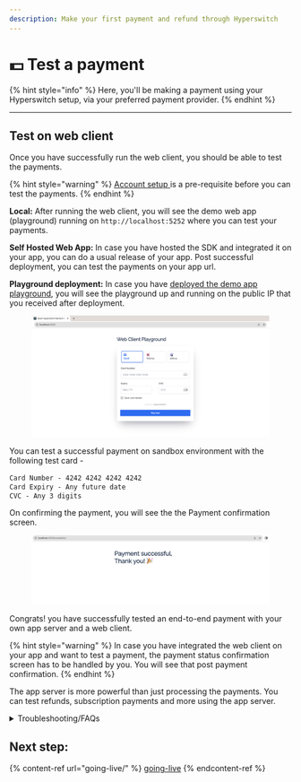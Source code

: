 ```yaml
---
description: Make your first payment and refund through Hyperswitch
---
```


# 💵 Test a payment

{% hint style="info" %}
Here, you'll be making a payment using your Hyperswitch setup, via your preferred payment provider.&#x20;
{% endhint %}

***

## Test on web client <a href="#user-content-create-a-payment" id="user-content-create-a-payment"></a>

Once you have successfully run the web client, you should be able to test the payments.&#x20;

{% hint style="warning" %}
[Account setup ](account-setup/)is a pre-requisite before you can test the payments.
{% endhint %}

**Local:** After running the web client, you will see the demo web app (playground) running on `http://localhost:5252` where you can test your payments.

**Self Hosted Web App:** In case you have hosted the SDK and integrated it on your app, you can do a usual release of your app. Post successful deployment, you can test the payments on your app url.

**Playground deployment:** In case you have [deployed the demo app playground](deploy-hyperswitch-on-aws/component-wise-deployment/deploy-web-client/playground-deployment-for-prototyping-optional.md), you will see the playground up and running on the public IP that you received after deployment.

<figure><img src="../.gitbook/assets/Screenshot 2023-11-09 at 5.25.15 PM.png" alt=""><figcaption></figcaption></figure>

You can test a successful payment on sandbox environment with the following test card -

```
Card Number - 4242 4242 4242 4242
Card Expiry - Any future date
CVC - Any 3 digits
```

On confirming the payment, you will see the the Payment confirmation screen.

<figure><img src="../.gitbook/assets/Screenshot 2023-11-09 at 5.42.53 PM.png" alt=""><figcaption></figcaption></figure>

Congrats! you have successfully tested an end-to-end payment with your own app server and a web client.

{% hint style="warning" %}
In case you have integrated the web client on your app and want to test a payment, the payment status confirmation screen has to be handled by you. You will see that post payment confirmation.
{% endhint %}

The app server is more powerful than just processing the payments. You can test refunds, subscription payments and more using the app server.

<details>

<summary>Troubleshooting/FAQs</summary>

1. **I cannot see the Web app playground running on `http://localhost:5252`**\
   This can happen when the playground's server or client are not run properly. Please check your terminal for any errors. The errors are directive, and should be able to pinpoint the issue. You can restart the playground using `npm run start:playground`\
   Please make sure that you are sending the publishable key correctly.
2. **I have hosted the web client successfully, but cannot see the payment element**\
   Please check the console errors. Please make sure that the publishable key and api key are correct. Please verify if the web client is initiated with a valid client secret.\
   Also make sure that HyperLoader.js is hosted successfully. You can open that URL on browser and see if the bundle is correct. In Network tab, check if the HyperLoader.js is called correctly. If not, please verify the env file and make sure that the correct URL is set.
3. **I am unable to complete the payment**\
   There can be multiple reasons for this. Please make sure that you have correctly followed all the steps in [account setup ](account-setup/)section.\
   Also make sure that you have configured at least 1 connector.
4. **After payment, I see a `Page Not Found` error.**\
   This can be a demo playground issue and not an issue with the web client. Please make sure that the return URL is correctly set.
5. **My transactions are  failing.** \
   This can happen when the connector is not correctly configured. Please make sure that the configured API keys are correct. In case of card payments, make sure that you have enabled raw card processing on the connector dashboard.\
   An exhaustive list of error and the corrective items are [here](https://api-reference.hyperswitch.io/essentials/error\_codes).

</details>

## Next step:

{% content-ref url="going-live/" %}
[going-live](going-live/)
{% endcontent-ref %}
